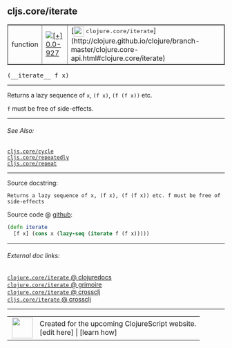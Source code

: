 ## cljs.core/iterate



 <table border="1">
<tr>
<td>function</td>
<td><a href="https://github.com/cljsinfo/cljs-api-docs/tree/0.0-927"><img valign="middle" alt="[+] 0.0-927" title="Added in 0.0-927" src="https://img.shields.io/badge/+-0.0--927-lightgrey.svg"></a> </td>
<td>
[<img height="24px" valign="middle" src="http://i.imgur.com/1GjPKvB.png"> <samp>clojure.core/iterate</samp>](http://clojure.github.io/clojure/branch-master/clojure.core-api.html#clojure.core/iterate)
</td>
</tr>
</table>


 <samp>
(__iterate__ f x)<br>
</samp>

---

Returns a lazy sequence of `x`, `(f x)`, `(f (f x))` etc.

`f` must be free of side-effects.

---


###### See Also:

[`cljs.core/cycle`](cljs.core_cycle.md)<br>
[`cljs.core/repeatedly`](cljs.core_repeatedly.md)<br>
[`cljs.core/repeat`](cljs.core_repeat.md)<br>

---


Source docstring:

```
Returns a lazy sequence of x, (f x), (f (f x)) etc. f must be free of side-effects
```


Source code @ [github](https://github.com/clojure/clojurescript/blob/r2843/src/cljs/cljs/core.cljs#L3897-L3900):

```clj
(defn iterate
  [f x] (cons x (lazy-seq (iterate f (f x)))))
```

<!--
Repo - tag - source tree - lines:

 <pre>
clojurescript @ r2843
└── src
    └── cljs
        └── cljs
            └── <ins>[core.cljs:3897-3900](https://github.com/clojure/clojurescript/blob/r2843/src/cljs/cljs/core.cljs#L3897-L3900)</ins>
</pre>

-->

---



###### External doc links:

[`clojure.core/iterate` @ clojuredocs](http://clojuredocs.org/clojure.core/iterate)<br>
[`clojure.core/iterate` @ grimoire](http://conj.io/store/v1/org.clojure/clojure/1.7.0-beta3/clj/clojure.core/iterate/)<br>
[`clojure.core/iterate` @ crossclj](http://crossclj.info/fun/clojure.core/iterate.html)<br>
[`cljs.core/iterate` @ crossclj](http://crossclj.info/fun/cljs.core.cljs/iterate.html)<br>

---

 <table>
<tr><td>
<img valign="middle" align="right" width="48px" src="http://i.imgur.com/Hi20huC.png">
</td><td>
Created for the upcoming ClojureScript website.<br>
[edit here] | [learn how]
</td></tr></table>

[edit here]:https://github.com/cljsinfo/cljs-api-docs/blob/master/cljsdoc/cljs.core_iterate.cljsdoc
[learn how]:https://github.com/cljsinfo/cljs-api-docs/wiki/cljsdoc-files

<!--

This information was too distracting to show to readers, but I'll leave it
commented here since it is helpful to:

- pretty-print the data used to generate this document
- and show how to retrieve that data



The API data for this symbol:

```clj
{:description "Returns a lazy sequence of `x`, `(f x)`, `(f (f x))` etc.\n\n`f` must be free of side-effects.",
 :ns "cljs.core",
 :name "iterate",
 :signature ["[f x]"],
 :history [["+" "0.0-927"]],
 :type "function",
 :related ["cljs.core/cycle"
           "cljs.core/repeatedly"
           "cljs.core/repeat"],
 :full-name-encode "cljs.core_iterate",
 :source {:code "(defn iterate\n  [f x] (cons x (lazy-seq (iterate f (f x)))))",
          :title "Source code",
          :repo "clojurescript",
          :tag "r2843",
          :filename "src/cljs/cljs/core.cljs",
          :lines [3897 3900]},
 :full-name "cljs.core/iterate",
 :clj-symbol "clojure.core/iterate",
 :docstring "Returns a lazy sequence of x, (f x), (f (f x)) etc. f must be free of side-effects"}

```

Retrieve the API data for this symbol:

```clj
;; from Clojure REPL
(require '[clojure.edn :as edn])
(-> (slurp "https://raw.githubusercontent.com/cljsinfo/cljs-api-docs/catalog/cljs-api.edn")
    (edn/read-string)
    (get-in [:symbols "cljs.core/iterate"]))
```

-->
